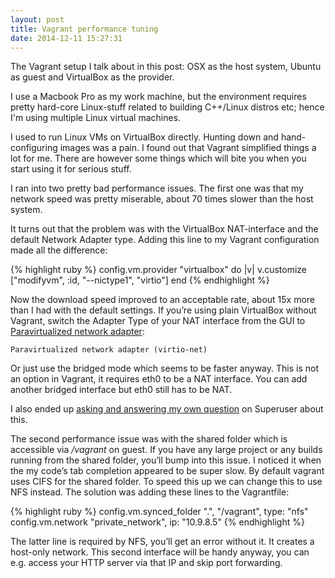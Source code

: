 ```yaml
---
layout: post
title: Vagrant performance tuning
date: 2014-12-11 15:27:31
---
```


The Vagrant setup I talk about in this post: OSX as the host system, Ubuntu as
guest and VirtualBox as the provider.

I use a Macbook Pro as my work machine, but the
environment requires pretty hard-core Linux-stuff related to building C++/Linux
distros etc; hence I'm using multiple Linux virtual machines.

I used to run Linux VMs on VirtualBox directly. Hunting down and hand-configuring
images was a pain. I found out that Vagrant simplified things a lot for me.
There are however some things which will bite you when you start using it for serious stuff.

I ran into two pretty bad performance issues. The first one was that my network speed
was pretty miserable, about 70 times slower than the host system.

It turns out that the problem was with the VirtualBox NAT-interface and
the default Network Adapter type. Adding this line to my Vagrant configuration
made all the difference:

{% highlight ruby %}
config.vm.provider "virtualbox" do |v|
    v.customize ["modifyvm", :id, "--nictype1", "virtio"]
end
{% endhighlight %}

Now the download speed improved to an acceptable rate, about 15x more than I had with
the default settings. If you’re using plain VirtualBox without Vagrant, switch
the Adapter Type of your NAT interface from the GUI to [Paravirtualized network adapter](https://www.virtualbox.org/manual/ch06.html):

    Paravirtualized network adapter (virtio-net)

Or just use the bridged mode which seems to be faster anyway. This is not an
option in Vagrant, it requires eth0 to be a NAT interface. You can add another
bridged interface but eth0 still has to be NAT.

I also ended up [asking and answering my own question](http://superuser.com/questions/850357/how-to-fix-extremely-slow-virtualbox-network-download-speed/850389#850389) on Superuser about this.

The second performance issue was with the shared folder which is accessible
via */vagrant* on guest. If you have any large project or any builds running from the
shared folder, you’ll bump into this issue. I noticed it when the my code’s
tab completion appeared to be super slow. By default vagrant uses CIFS for the shared
folder. To speed this up we can change this to use NFS instead. The solution was adding these
lines to the Vagrantfile:

{% highlight ruby %}
config.vm.synced_folder ".", "/vagrant", type: "nfs"
config.vm.network "private_network", ip: "10.9.8.5"
{% endhighlight %}

The latter line is required by NFS, you’ll get an error without it. It creates
a host-only network. This second interface will be handy anyway, you can e.g. access your HTTP server
via that IP and skip port forwarding.
